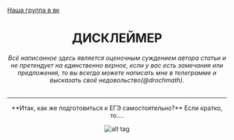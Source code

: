 [Наша группа в вк](https://vk.com/clubmaslov)
<h1 align='center'> ДИСКЛЕЙМЕР </h1>

<h6 align='center'>Всё написанное здесь является оценочным суждением автора статьи и не претендует на единственно верное, если у вас есть замечания или предложения, то вы всегда можете написать мне в телеграмме и высказать своё недовольство(@drochmath).</h6>

---
    
<div align='center'>
    **Итак, как же подготовиться к ЕГЭ самостоятельно?**
  Если кратко, то....
  
![alt tag](https://i.ibb.co/vsGPJg0/BV.jpg "Описание будет тут")​
</div>
